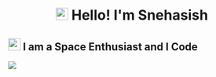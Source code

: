 <h1 style="text-align:center"><img src="https://discord.com/assets/df7ba0f4020ca70048a0226d1dfa73f6.svg" height="25" width="25"> Hello! I'm Snehasish</h1>

## <img src="https://discord.com/assets/001ee681fa13f39b4475ebf139a7ac64.svg" height="25" width="25"> I am a Space Enthusiast and I Code

<a href="/snehasishxd"><img src="https://github-readme-stats.vercel.app/api?username=snehasishxd&count_private=true&show_icons=true&include_all_commits=true&theme=radical"/></a>
